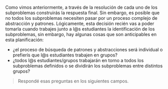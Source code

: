 Como vimos anteriormente, a través de la resolución de cada uno de los subproblemas construirás la respuesta final. Sin embargo, es posible que no todos los subproblemas necesiten pasar por un proceso complejo de abstracción y patrones. Lógicamente, esta decisión recién vas a poder tomarla cuando trabajes junto a l@s estudiantes la identificación de los subproblemas, sin embargo, hay algunas cosas que son anticipables en esta planificación:

* ¿el proceso de búsqueda de patrones y abstracciones será individual o prefierís que l@s estudiantes trabajen en grupos?
* ¿todos l@s estudiantes/grupos trabajarán en torno a todos los subproblemas definidos o se dividirán los subproblemas entre distintos grupos? 

> Respondé esas preguntas en los siguientes campos.
